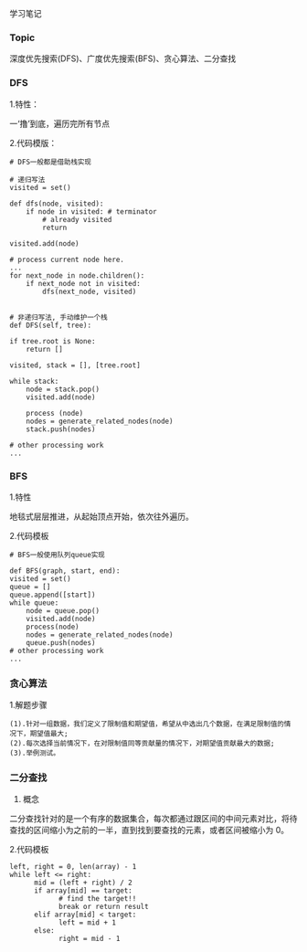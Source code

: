 学习笔记

### Topic

深度优先搜索(DFS)、广度优先搜索(BFS)、贪心算法、二分查找

### DFS

1.特性：

一‘撸’到底，遍历完所有节点

2.代码模版：

    # DFS一般都是借助栈实现
    
    # 递归写法
    visited = set() 

    def dfs(node, visited):
        if node in visited: # terminator
            # already visited 
            return 

	visited.add(node) 

	# process current node here. 
	...
	for next_node in node.children(): 
		if next_node not in visited: 
			dfs(next_node, visited)
			
	
	# 非递归写法, 手动维护一个栈
    def DFS(self, tree): 

	if tree.root is None: 
		return [] 

	visited, stack = [], [tree.root]

	while stack: 
		node = stack.pop() 
		visited.add(node)

		process (node) 
		nodes = generate_related_nodes(node) 
		stack.push(nodes) 

	# other processing work 
	...
	
### BFS

1.特性

地毯式层层推进，从起始顶点开始，依次往外遍历。

2.代码模板

    # BFS一般使用队列queue实现
    
    def BFS(graph, start, end):
    visited = set()
	queue = [] 
	queue.append([start]) 
	while queue: 
		node = queue.pop() 
		visited.add(node)
		process(node) 
		nodes = generate_related_nodes(node) 
		queue.push(nodes)
	# other processing work 
	...

### 贪心算法

1.解题步骤

    (1).针对一组数据，我们定义了限制值和期望值，希望从中选出几个数据，在满足限制值的情况下，期望值最大;
    (2).每次选择当前情况下，在对限制值同等贡献量的情况下，对期望值贡献最大的数据;
    (3).举例测试。
    
### 二分查找

1. 概念

二分查找针对的是一个有序的数据集合，每次都通过跟区间的中间元素对比，将待查找的区间缩小为之前的一半，直到找到要查找的元素，或者区间被缩小为 0。
 
2.代码模板

    left, right = 0, len(array) - 1 
    while left <= right: 
          mid = (left + right) / 2 
          if array[mid] == target: 
                # find the target!! 
                break or return result 
          elif array[mid] < target: 
                left = mid + 1 
          else: 
                right = mid - 1
                
